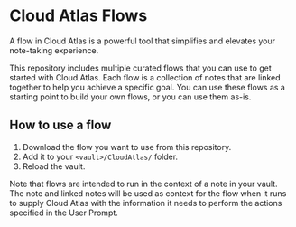 # Cloud Atlas Flows

A flow in Cloud Atlas is a powerful tool that simplifies and elevates your note-taking experience.

This repository includes multiple curated flows that you can use to get started with Cloud Atlas. Each flow is a collection of notes that are linked together to help you achieve a specific goal. You can use these flows as a starting point to build your own flows, or you can use them as-is.

## How to use a flow

1. Download the flow you want to use from this repository.
2. Add it to your `<vault>/CloudAtlas/` folder.
3. Reload the vault.

Note that flows are intended to run in the context of a note in your vault. The note and linked notes will be used as context for the flow when it runs to supply Cloud Atlas with the information it needs to perform the actions specified in the User Prompt.
